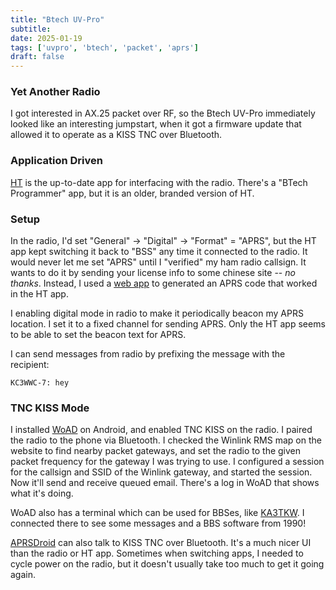 ```yaml
---
title: "Btech UV-Pro"
subtitle:
date: 2025-01-19
tags: ['uvpro', 'btech', 'packet', 'aprs']
draft: false
---
```


### Yet Another Radio
I got interested in AX.25 packet over RF,
so the Btech UV-Pro immediately looked
like an interesting jumpstart,
when it got a firmware update that allowed
it to operate as a KISS TNC over Bluetooth.

### Application Driven
[HT](https://play.google.com/store/apps/details?id=com.benshikj.ht)
is the up-to-date app for interfacing with the radio.
There's a "BTech Programmer" app,
but it is an older,
branded version of HT.

### Setup
In the radio,
I'd set "General" ->  "Digital" -> "Format" = "APRS",
but the HT app kept switching it back to "BSS" any time
it connected to the radio.
It would never let me set "APRS" until I "verified"
my ham radio callsign.
It wants to do it by sending your license info to some chinese site --
_no thanks_.
Instead, I used a
[web app](https://n5dux.com/ham/aprs-passcode/)
to generated an APRS code that worked in the HT app.

I enabling digital mode
in radio to make it periodically beacon my APRS location.
I set it to a fixed channel for sending APRS.
Only the HT app seems to be able
to set the beacon text for APRS.

I can send messages from radio by prefixing the message with the recipient:
```
KC3WWC-7: hey
```

### TNC KISS Mode
I installed [WoAD](https://woad.sumusltd.com/) on Android,
and enabled TNC KISS on the radio.
I paired the radio to the phone via Bluetooth.
I checked the Winlink RMS map on the website to find nearby packet gateways,
and set the radio to the given packet frequency for the gateway I was trying to use.
I configured a session for the callsign and SSID of the Winlink gateway,
and started the session.
Now it'll send and receive queued email.
There's a log in WoAD that shows what it's doing.

WoAD also has a terminal
which can be used for BBSes,
like [KA3TKW](https://groups.io/g/21repeatergroup).
I connected there
to see some messages and a BBS software from 1990!

[APRSDroid](https://aprsdroid.org/)
can also talk to KISS TNC
over Bluetooth. It's a much nicer UI
than the radio or HT app.
Sometimes when switching apps,
I needed to cycle power on the radio,
but it doesn't usually take too much
to get it going again.

<!--more-->
